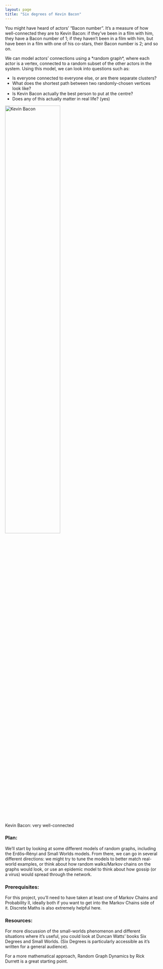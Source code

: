 ```yaml
---
layout: page
title: "Six degrees of Kevin Bacon"
---
```

<div class="row g-5 mb-5">
    <div class="col-md-10">
    <p>You might have heard of actors’ “Bacon number”. It’s a measure of how well-connected they are to Kevin Bacon: if they’ve been in a film with him, they have a Bacon number of 1; if they haven’t been in a film with him, but have been in a film with one of his co-stars, their Bacon number is 2; and so on.</p>
    <p>We can model actors’ connections using a *random graph*, where each actor is a vertex, connected to a random subset of the other actors in the system. Using this model, we can look into questions such as:
    <ul>
    <li> Is everyone connected to everyone else, or are there separate clusters?
    <li> What does the shortest path between two randomly-chosen vertices look like?
    <li> Is Kevin Bacon actually the best person to put at the centre?
    <li> Does any of this actually matter in real life? (yes)
    </ul>
    </p>
    </div>
    <div class="col-md-2">
        <img src="{{ site.github.url }}/assets/img/projects/older/Kevin-Bacon.jpg" alt="Kevin Bacon" width="60%">
    <p>Kevin Bacon: very well-connected</p>
    </div>
</div>



### Plan:

We’ll start by looking at some different models of random graphs, including the Erdős–Rényi and Small Worlds models. From there, we can go in several different directions: we might try to tune the models to better match real-world examples, or think about how random walks/Markov chains on the graphs would look, or use an epidemic model to think about how gossip (or a virus) would spread through the network.

### Prerequisites:

For this project, you’ll need to have taken at least one of Markov Chains and Probability II, ideally both if you want to get into the Markov Chains side of it. Discrete Maths is also extremely helpful here.

### Resources:

For more discussion of the small-worlds phenomenon and different situations where it’s useful, you could look at Duncan Watts’ books Six Degrees and Small Worlds. (Six Degrees is particularly accessible as it’s written for a general audience).

For a more mathematical approach, Random Graph Dynamics by Rick Durrett is a great starting point.



